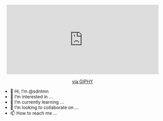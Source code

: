 <div id="header" align="center">
  
  <iframe src="https://giphy.com/embed/kH6CqYiquZawmU1HI6" width="480" height="220" frameBorder="0" class="giphy-embed" allowFullScreen></iframe><p><a href="https://giphy.com/gifs/devrock-code-edr-escueladevrock-kH6CqYiquZawmU1HI6">via GIPHY</a></p>
</div>

- 👋 Hi, I’m @sdntmn
- 👀 I’m interested in ...
- 🌱 I’m currently learning ...
- 💞️ I’m looking to collaborate on ...
- 📫 How to reach me ...

<!---
sdntmn/sdntmn is a ✨ special ✨ repository because its `README.md` (this file) appears on your GitHub profile.
You can click the Preview link to take a look at your changes.
--->

